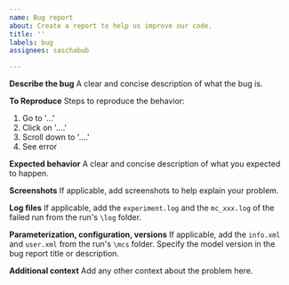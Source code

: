 ```yaml
---
name: Bug report
about: Create a report to help us improve our code.
title: ''
labels: bug
assignees: saschabub

---
```


**Describe the bug**
A clear and concise description of what the bug is.

**To Reproduce**
Steps to reproduce the behavior:
1. Go to '...'
2. Click on '....'
3. Scroll down to '....'
4. See error

**Expected behavior**
A clear and concise description of what you expected to happen.

**Screenshots**
If applicable, add screenshots to help explain your problem.

**Log files**
If applicable, add the `experiment.log` and the `mc_xxx.log` of the failed run from the run's `\log` folder.

**Parameterization, configuration, versions**
If applicable, add the `info.xml` and `user.xml` from the run's `\mcs` folder. Specify the model version in the bug report title or description.

**Additional context**
Add any other context about the problem here.
